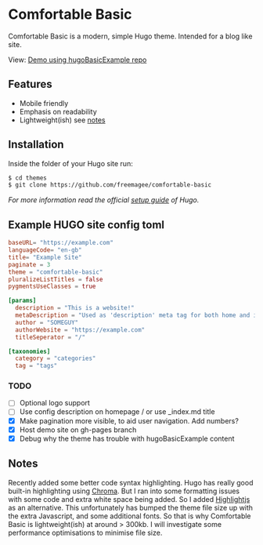 # Comfortable Basic

Comfortable Basic is a modern, simple Hugo theme. Intended for a blog like site.

View: [Demo using hugoBasicExample repo](https://freemagee.github.io/comfortable-basic/)

## Features

- Mobile friendly
- Emphasis on readability
- Lightweight(ish) see [notes](#notes)

## Installation

Inside the folder of your Hugo site run:

```bash
$ cd themes
$ git clone https://github.com/freemagee/comfortable-basic
```

*For more information read the official [setup guide](https://gohugo.io/overview/installing/) of Hugo.*

## Example HUGO site config toml

```toml
baseURL= "https://example.com"
languageCode= "en-gb"
title= "Example Site"
paginate = 3
theme = "comfortable-basic"
pluralizeListTitles = false
pygmentsUseClasses = true

[params]
  description = "This is a website!"
  metaDescription = "Used as 'description' meta tag for both home and index pages. If not set, 'description' will be used instead"
  author = "SOMEGUY"
  authorWebsite = "https://example.com"
  titleSeperator = "/"

[taxonomies]
  category = "categories"
  tag = "tags"
```

### TODO

- [ ] Optional logo support
- [ ] Use config description on homepage / or use _index.md title
- [x] Make pagination more visible, to aid user navigation. Add numbers?
- [x] Host demo site on gh-pages branch
- [x] Debug why the theme has trouble with hugoBasicExample content

## Notes

Recently added some better code syntax highlighting. Hugo has really good built-in highlighting using [Chroma](https://gohugo.io/content-management/syntax-highlighting/). But I ran into some formatting issues with some code and extra white space being added. So I added [Highlightjs](https://highlightjs.org/) as an alternative. This unfortunately has bumped the theme file size up with the extra Javascript, and some additional fonts. So that is why Comfortable Basic is lightweight(ish) at around > 300kb. I will investigate some performance optimisations to minimise file size.
